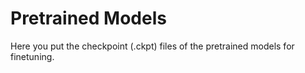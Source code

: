 # Pretrained Models

Here you put the checkpoint (.ckpt) files of the pretrained models for finetuning.
